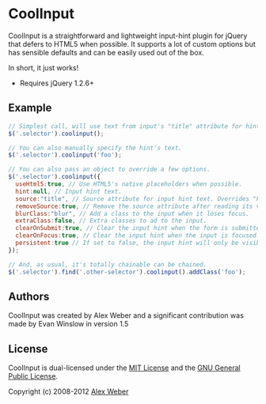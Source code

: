 # CoolInput

CoolInput is a straightforward and lightweight input-hint plugin for jQuery that defers to HTML5 when possible.
It supports a lot of custom options but has sensible defaults and can be easily used out of the box.

In short, it just works!

* Requires jQuery 1.2.6+

## Example

```javascript
// Simplest call, will use text from input's "title" attribute for hint.
$('.selector').coolinput();

// You can also manually specify the hint's text.
$('.selector').coolinput('foo');

// You can also pass an object to override a few options.
$('.selector').coolinput({
  useHtml5:true, // Use HTML5's native placeholders when possible.
  hint:null, // Input hint text.
  source:"title", // Source attribute for input hint text. Overrides "hint".
  removeSource:true, // Remove the source attribute after reading its value.
  blurClass:"blur", // Add a class to the input when it loses focus.
  extraClass:false, // Extra classes to ad to the input.
  clearOnSubmit:true, // Clear the input hint when the form is submitted (so an empty value is submitteed).
  clearOnFocus:true, // Clear the input hint when the input is focused.
  persistent:true // If set to false, the input hint will only be visible the first time an input is seen.
});

// And, as usual, it's totally chainable can be chained.
$('.selector').find('.other-selector').coolinput().addClass('foo');
```

## Authors

CoolInput was created by Alex Weber and a significant contribution was made by Evan Winslow in version 1.5

## License

CoolInput is dual-licensed under the [MIT License](http://www.opensource.org/licenses/mit-license.php) and the [GNU General Public License](http://www.gnu.org/licenses/gpl-3.0.html).

Copyright (c) 2008-2012 [Alex Weber](http://alexweber.com.br)
